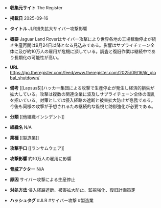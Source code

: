 - **収集元サイト**
The Register

- **掲載日**
2025-09-16

- **タイトル**
JLR損失拡大サイバー攻撃影響

- **概要**
Jaguar Land Roverはサイバー攻撃により世界各地の工場稼働停止が続き生産再開は9月24日以降となる見込みである。影響はサプライチェーン全体に及び約10万人の雇用が危機に瀕している。調査と復旧作業は継続中であり長期化の可能性が高い。

- **URL**
https://go.theregister.com/feed/www.theregister.com/2025/09/16/jlr_global_shutdown/

- **備考**
[[Lapsus$]]ハッカー集団による攻撃で生産停止が発生し経済的損失が拡大している。攻撃は複数の関連企業に波及しサプライチェーン全体の混乱を招いている。対策としては侵入経路の遮断と被害拡大防止が急務である。今後も同様の攻撃が予想されるため継続的な監視と防御強化が必要である。

- **分類**
[[他組織インシデント]]

- **組織名**
N/A

- **業種**
[[製造業]]

- **攻撃手口**
[[ランサムウェア]]

- **攻撃影響**
約10万人の雇用に影響

- **脅威アクター**
N/A

- **原因**
サイバー攻撃による生産停止

- **対処方法**
侵入経路遮断、被害拡大防止、監視強化、復旧計画策定

- **ハッシュタグ**
#JLR #サイバー攻撃 #製造業
